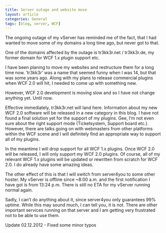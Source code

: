 ```yaml
---
title: Server outage and website move
layout: article
categories: General
tags: [blog, server, WCF]
---
```

The ongoing outage of my vServer has reminded me of the fact, that I had wanted to move some of my domains a long time ago, but never got to that.

One of the domains affected by the outage is tr3kk3r.net / tr3kk3r.de, my former domain for WCF 1.x plugin support etc.

I have been planing to move my websites and restructure them for a long time now. ‘tr3kk3r’ was a name that seemed funny when I was 14, but that was some years ago. Along with my plans to release commercial plugins when WCF 2.0 will hit, I needed to come up with something new.

However, WCF 2.0 development is moving slow and so I have not change anything yet. Until now.

Effective immediately, tr3kk3r.net will land here. Information about my new WCF 2.0 software will be released in a new category in this blog. I have not found a final solution yet for the support of my plugins. Gee, I’m not even sure about the right support mode (Ticketsystem, Support board etc.). However, there are talks going on with webmasters from other platforms within the WCF scene and I will definitely find an appropriate way to support all of my plugins.

In the meantime I will drop support for all WCF 1.x plugins. Once WCF 2.0 will be released, I will only support my WCF 2.0 plugins. Of course, all of my relevant WCF 1.x plugins will be updated or rewritten from scratch for WCF 2.0. I do already have some amazing ideas.

The other effect of this is that I will switch from server4you to some other hoster. My vServer is offline since ~8:00 a.m. and the first notification I have got is from 13:24 p.m. There is still no ETA for my vServer running normal again.

Sadly, I can’t do anything about it, since server4you only guarantees 99% uptime. While this may sound much, I can tell you, it is not. There are other important services running on that server and I am getting very frustrated not to be able to use them.

Update 02.12.2012 - Fixed some minor typos
